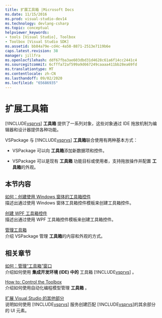 ```yaml
---
title: 扩展工具箱 |Microsoft Docs
ms.date: 11/15/2016
ms.prod: visual-studio-dev14
ms.technology: devlang-csharp
ms.topic: conceptual
helpviewer_keywords:
- tools [Visual Studio], Toolbox
- Toolbox [Visual Studio SDK]
ms.assetid: bb84a79e-cd4c-4a58-8871-2513e7119b6e
caps.latest.revision: 38
manager: jillfra
ms.openlocfilehash: ddf67fba3ae603dbd31d4628c61a6f14cc2441c4
ms.sourcegitcommit: 6cfffa72af599a9d667249caaaa411bb28ea69fd
ms.translationtype: MT
ms.contentlocale: zh-CN
ms.lasthandoff: 09/02/2020
ms.locfileid: "65686935"
---
```

# <a name="extending-the-toolbox"></a>扩展工具箱
[!INCLUDE[vsprvs](../includes/vsprvs-md.md)] **工具箱** 提供了一系列对象，这些对象通过 IDE 拖放机制为编辑器和设计器提供各种功能。  
  
 VSPackage 与 [!INCLUDE[vsprvs](../includes/vsprvs-md.md)] **工具箱**联合使用有两种基本方式：  
  
- VSPackage 可以向 **工具箱**添加新数据项和控件。  
  
- VSPackage 可以是现有 **工具箱** 功能目标或使用者，支持拖放操作并配置 **工具箱**的外观。  
  
## <a name="in-this-section"></a>本节内容  
 [如何：创建使用 Windows 窗体的工具箱控件](../misc/how-to-create-a-toolbox-control-that-uses-windows-forms.md)  
 描述出通过使用 Windows 窗体工具箱控件模板来创建工具箱控件。  
  
 [创建 WPF 工具箱控件](../extensibility/creating-a-wpf-toolbox-control.md)  
 描述出通过使用 WPF 工具箱控件模板来创建工具箱控件。  
  
 [管理工具箱](../misc/managing-the-toolbox.md)  
 介绍 VSPackage 管理 **工具箱**的内容和外观的方式。  
  
## <a name="related-sections"></a>相关章节  
 [如何：管理“工具箱”窗口](https://msdn.microsoft.com/a022c3fe-298c-4a59-a48f-b050da90ebc2)  
 介绍如何使用 **集成开发环境 (IDE) 中的** 工具箱 [!INCLUDE[vsprvs](../includes/vsprvs-md.md)] 。  
  
 [How to: Control the Toolbox](https://msdn.microsoft.com/library/c9d8a18a-d2bc-43d4-a803-601bfc6a6599)  
 介绍如何使用自动化编程模型管理 **工具箱** 。  
  
 [扩展 Visual Studio 的其他部分](../extensibility/extending-other-parts-of-visual-studio.md)  
 说明如何使用 [!INCLUDE[vsprvs](../includes/vsprvs-md.md)] 服务创建匹配 [!INCLUDE[vsprvs](../includes/vsprvs-md.md)]的其余部分的 UI 元素。